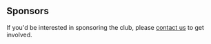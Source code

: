 ## Sponsors

<Profile name='University of Oxford' links='Apply,https://www.ox.ac.uk/students/life/clubs/clubs/registered-clubs/club-grants?wssl=1' description='The Clubs Committee of the University of Oxford Administration Staff meets termly to decide on the award of small sums to registered non-sports clubs to support their activities. Special purpose grants and loans (up to £1000), to larger non-sports clubs  that are long-established (continuously registered for at least five years with a membership of at least 30 for the entire period).\nOUCC was awarded a grant for the Hilary Term of 2020.' thumbnail='oxford.png' />

If you'd be interested in sponsoring the club, please [contact us](/contact) to get involved.